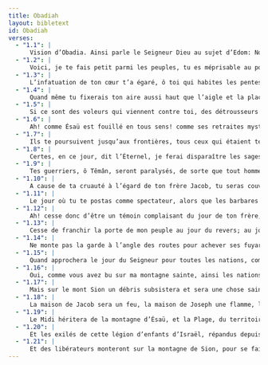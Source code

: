 ```yaml
---
title: Obadiah
layout: bibletext
id: Obadiah
verses:
  - "1.1": |
      Vision d’Obadia. Ainsi parle le Seigneur Dieu au sujet d’Edom: Nous avons entendu une annonce de la part de l’Éternel, un messager a été envoyé parmi les nations: "Debout! Levons-nous contre lui pour combattre!"
  - "1.2": |
      Voici, je te fais petit parmi les peuples, tu es méprisable au possible.
  - "1.3": |
      L’infatuation de ton cœur t’a égaré, ô toi qui habites les pentes des rochers, qui as établi ta demeure sur les hauteurs et qui dis en toi-même: "Qui pourrait me faire descendre à terre?"
  - "1.4": |
      Quand même tu fixerais ton aire aussi haut que l’aigle et la placerais dans la région des étoiles, je t’en précipiterais, dit l’Éternel.
  - "1.5": |
      Si ce sont des voleurs qui viennent contre toi, des détrousseurs de nuit, comme tu seras éperdu! Ne pilleront-ils pas tout ce qu’ils pourront? Si ce sont des vendangeurs qui viennent contre toi, que laisseront-ils sinon de quoi grappiller?
  - "1.6": |
      Ah! comme Ésaü est fouillé en tous sens! comme ses retraites mystérieuses sont mises à découvert!
  - "1.7": |
      Ils te poursuivent jusqu’aux frontières, tous ceux qui étaient tes alliés; ils te trompent, ils te maîtrisent, tes prétendus amis! Le pain qu’ils t’apportent, c’est un piège sous tes pas, et tu ne l’as pas compris!
  - "1.8": |
      Certes, en ce jour, dit l’Éternel, je ferai disparaître les sages en Edom et la prudence sur le mont d’Ésaü.
  - "1.9": |
      Tes guerriers, ô Têmân, seront paralysés, de sorte que tout homme sur le mont d’Ésaü soit exterminé lors du carnage.
  - "1.10": |
      A cause de ta cruauté à l’égard de ton frère Jacob, tu seras couvert de honte, et ta ruine sera éternelle.
  - "1.11": |
      Le jour où tu te postas comme spectateur, alors que les barbares emmenaient son armée captive, que l’étranger envahissait ses portes et partageait Jérusalem au sort, toi aussi tu fus comme l’un d’eux.
  - "1.12": |
      Ah! cesse donc d’être un témoin complaisant du jour de ton frère, du jour de son malheur, de triompher des fils de Juda au jour de leur ruine et d’ouvrir aussi grande ta bouche au jour de la détresse!
  - "1.13": |
      Cesse de franchir la porte de mon peuple au jour du revers; au jour du revers, ne te repais point, toi aussi, du spectacle de ses maux; au jour du revers ne fais pas main basse sur ses richesses!
  - "1.14": |
      Ne monte pas la garde à l’angle des routes pour achever ses fuyards, pour livrer ses débris au jour de l’angoisse!
  - "1.15": |
      Quand approchera le jour du Seigneur pour toutes les nations, comme tu as fait il te sera fait, tes œuvres retomberont sur ta tête.
  - "1.16": |
      Oui, comme vous avez bu sur ma montagne sainte, ainsi les nations boiront sans discontinuer; elles boiront et en perdront la raison, elles seront comme si elles n’avaient jamais été.
  - "1.17": |
      Mais sur le mont Sion un débris subsistera et sera une chose sainte, et la maison de Jacob rentrera en possession de son patrimoine.
  - "1.18": |
      La maison de Jacob sera un feu, la maison de Joseph une flamme, la maison d’Ésaü un amas de chaume: ils le brûleront, ils le consumeront, et rien ne survivra de la maison d’Ésaü: c’est l’Éternel qui le dit.
  - "1.19": |
      Le Midi héritera de la montagne d’Ésaü, et la Plage, du territoire des Philistins; ils reprendront la campagne d’Ephraïm et la campagne de Samarie, et Benjamin le pays de Galaad.
  - "1.20": |
      Et les exilés de cette légion d’enfants d’Israël, répandus depuis Canaan jusqu’à Çarefat, et les exilés de Jérusalem, répandus dans Sefarad, possèderont les villes du Midi.
  - "1.21": |
      Et des libérateurs monteront sur la montagne de Sion, pour se faire les justiciers du mont d’Ésaü; et la royauté appartiendra à l’Éternel.
---
```


